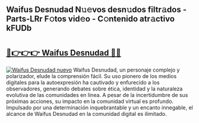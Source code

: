 ## Waifus Desnudad N𝚞𝚎vos desn𝚞dos filtr𝚊dos - Parts-LRr F𝚘tos vid𝚎o - C𝚘ntenido atr𝚊ctivo kFUDb

# <h2><a href="http://mb89kh.tromn.icu/?c=Waifus+Desnudad">🔗👉👉👉 Waifus Desnudad 🔗🔗</a></h2>

[![Waifus Desnudad nuevo](https://i.imgur.com/pEAQMta.gif)](http://mb89kh.tromn.icu/?c=Waifus+Desnudad)
Waifus Desnudad, un personaje complejo y polarizador, elude la comprensión fácil. Su uso pionero de los medios digitales para la autoexpresión ha cautivado y enfurecido a los observadores, generando debates sobre ética, identidad y la naturaleza evolutiva de las comunidades en línea. A pesar de la incertidumbre de sus próximas acciones, su impacto en la comunidad virtual es profundo. Impulsado por una determinación inquebrantable y un encanto innegable, el alcance de Waifus Desnudad en la comunidad digital es ilimitado.
